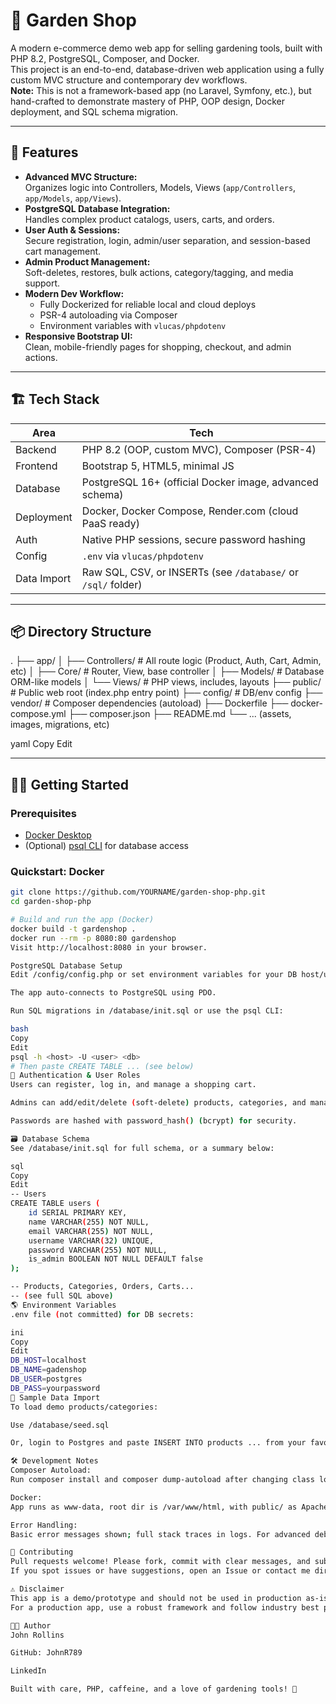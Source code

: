 # 🌱 Garden Shop

A modern e-commerce demo web app for selling gardening tools, built with PHP 8.2, PostgreSQL, Composer, and Docker.  
This project is an end-to-end, database-driven web application using a fully custom MVC structure and contemporary dev workflows.  
**Note:** This is not a framework-based app (no Laravel, Symfony, etc.), but hand-crafted to demonstrate mastery of PHP, OOP design, Docker deployment, and SQL schema migration.

---

## 🚀 Features

- **Advanced MVC Structure:**  
  Organizes logic into Controllers, Models, Views (`app/Controllers`, `app/Models`, `app/Views`).  
- **PostgreSQL Database Integration:**  
  Handles complex product catalogs, users, carts, and orders.
- **User Auth & Sessions:**  
  Secure registration, login, admin/user separation, and session-based cart management.
- **Admin Product Management:**  
  Soft-deletes, restores, bulk actions, category/tagging, and media support.
- **Modern Dev Workflow:**  
  - Fully Dockerized for reliable local and cloud deploys  
  - PSR-4 autoloading via Composer  
  - Environment variables with `vlucas/phpdotenv`  
- **Responsive Bootstrap UI:**  
  Clean, mobile-friendly pages for shopping, checkout, and admin actions.

---

## 🏗️ Tech Stack

| Area           | Tech                                                         |
| -------------- | ------------------------------------------------------------ |
| Backend        | PHP 8.2 (OOP, custom MVC), Composer (PSR-4)                  |
| Frontend       | Bootstrap 5, HTML5, minimal JS                               |
| Database       | PostgreSQL 16+ (official Docker image, advanced schema)      |
| Deployment     | Docker, Docker Compose, Render.com (cloud PaaS ready)        |
| Auth           | Native PHP sessions, secure password hashing                 |
| Config         | `.env` via `vlucas/phpdotenv`                                |
| Data Import    | Raw SQL, CSV, or INSERTs (see `/database/` or `/sql/` folder)|

---

## 📦 Directory Structure

.
├── app/
│ ├── Controllers/ # All route logic (Product, Auth, Cart, Admin, etc)
│ ├── Core/ # Router, View, base controller
│ ├── Models/ # Database ORM-like models
│ └── Views/ # PHP views, includes, layouts
├── public/ # Public web root (index.php entry point)
├── config/ # DB/env config
├── vendor/ # Composer dependencies (autoload)
├── Dockerfile
├── docker-compose.yml
├── composer.json
├── README.md
└── ... (assets, images, migrations, etc)

yaml
Copy
Edit

---

## 🧑‍💻 Getting Started

### Prerequisites

- [Docker Desktop](https://www.docker.com/products/docker-desktop/)
- (Optional) [psql CLI](https://www.postgresql.org/download/) for database access

### Quickstart: Docker

```bash
git clone https://github.com/YOURNAME/garden-shop-php.git
cd garden-shop-php

# Build and run the app (Docker)
docker build -t gardenshop .
docker run --rm -p 8080:80 gardenshop
Visit http://localhost:8080 in your browser.

PostgreSQL Database Setup
Edit /config/config.php or set environment variables for your DB host/user/pass.

The app auto-connects to PostgreSQL using PDO.

Run SQL migrations in /database/init.sql or use the psql CLI:

bash
Copy
Edit
psql -h <host> -U <user> <db>
# Then paste CREATE TABLE ... (see below)
🔐 Authentication & User Roles
Users can register, log in, and manage a shopping cart.

Admins can add/edit/delete (soft-delete) products, categories, and manage orders.

Passwords are hashed with password_hash() (bcrypt) for security.

🗃️ Database Schema
See /database/init.sql for full schema, or a summary below:

sql
Copy
Edit
-- Users
CREATE TABLE users (
    id SERIAL PRIMARY KEY,
    name VARCHAR(255) NOT NULL,
    email VARCHAR(255) NOT NULL,
    username VARCHAR(32) UNIQUE,
    password VARCHAR(255) NOT NULL,
    is_admin BOOLEAN NOT NULL DEFAULT false
);

-- Products, Categories, Orders, Carts...
-- (see full SQL above)
🌎 Environment Variables
.env file (not committed) for DB secrets:

ini
Copy
Edit
DB_HOST=localhost
DB_NAME=gadenshop
DB_USER=postgres
DB_PASS=yourpassword
📝 Sample Data Import
To load demo products/categories:

Use /database/seed.sql

Or, login to Postgres and paste INSERT INTO products ... from your favorite sample set.

🛠️ Development Notes
Composer Autoload:
Run composer install and composer dump-autoload after changing class locations or adding dependencies.

Docker:
App runs as www-data, root dir is /var/www/html, with public/ as Apache DocumentRoot.

Error Handling:
Basic error messages shown; full stack traces in logs. For advanced debugging, use Xdebug or tailor error reporting in php.ini.

🤝 Contributing
Pull requests welcome! Please fork, commit with clear messages, and submit a PR.
If you spot issues or have suggestions, open an Issue or contact me directly.

⚠️ Disclaimer
This app is a demo/prototype and should not be used in production as-is (no CSRF, limited validation, no Stripe integration, etc.).
For a production app, use a robust framework and follow industry best practices for security and scaling.

👨‍🌾 Author
John Rollins

GitHub: JohnR789

LinkedIn

Built with care, PHP, caffeine, and a love of gardening tools! 🌷